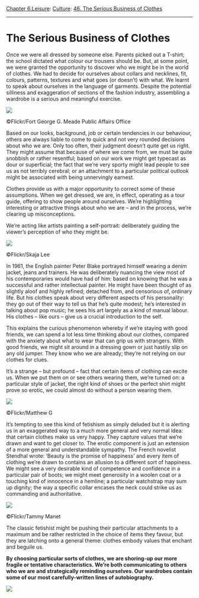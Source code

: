 [Chapter 6.Leisure](https://www.theschooloflife.com/thebookoflife/category/leisure/): [Culture](https://www.theschooloflife.com/thebookoflife/category/leisure/culture/): [46. The Serious Business of Clothes](https://www.theschooloflife.com/thebookoflife/the-serious-business-of-clothes/)

* * *

# The Serious Business of Clothes

Once we were all dressed by someone else. Parents picked out a T-shirt; the school dictated what colour our trousers should be. But, at some point, we were granted the opportunity to discover who we might be in the world of clothes. We had to decide for ourselves about collars and necklines, fit, colours, patterns, textures and what goes (or doesn’t) with what. We learnt to speak about ourselves in the language of garments. Despite the potential silliness and exaggeration of sections of the fashion industry, assembling a wardrobe is a serious and meaningful exercise.

 ![](https://www.theschooloflife.com/thebookoflife/wp-content/uploads/2015/01/6991037504_d4e630e807_z.jpg)

©Flickr/Fort George G. Meade Public Affairs Office

Based on our looks, background, job or certain tendencies in our behaviour, others are always liable to come to quick and not very rounded decisions about who we are. Only too often, their judgment doesn’t quite get us right. They might assume that because of where we come from, we must be quite snobbish or rather resentful; based on our work we might get typecast as dour or superficial; the fact that we’re very sporty might lead people to see us as not terribly cerebral; or an attachment to a particular political outlook might be associated with being unnervingly earnest.

Clothes provide us with a major opportunity to correct some of these assumptions. When we get dressed, we are, in effect, operating as a tour guide, offering to show people around ourselves. We’re highlighting interesting or attractive things about who we are – and in the process, we’re clearing up misconceptions.

We’re acting like artists painting a self-portrait: deliberately guiding the viewer’s perception of who they might be.

 ![](https://www.theschooloflife.com/thebookoflife/wp-content/uploads/2015/01/41543142684_29c4f75d1f_z.jpg)

©Flickr/Skaja Lee

In 1961, the English painter Peter Blake portrayed himself wearing a denim jacket, jeans and trainers. He was deliberately nuancing the view most of his contemporaries would have had of him: based on knowing that he was a successful and rather intellectual painter. He might have been thought of as slightly aloof and highly refined; detached from, and censorious of, ordinary life. But his clothes speak about very different aspects of his personality: they go out of their way to tell us that he’s quite modest; he’s interested in talking about pop music; he sees his art largely as a kind of manual labour. His clothes – like ours – give us a crucial introduction to the self.

This explains the curious phenomenon whereby if we’re staying with good friends, we can spend a lot less time thinking about our clothes, compared with the anxiety about what to wear that can grip us with strangers. With good friends, we might sit around in a dressing gown or just hastily slip on any old jumper. They know who we are already; they’re not relying on our clothes for clues. &nbsp;

It’s a strange – but profound – fact that certain items of clothing can excite us. When we put them on or see others wearing them, we’re turned on: a particular style of jacket, the right kind of shoes or the perfect shirt might prove so erotic, we could almost do without a person wearing them.

 ![](https://www.theschooloflife.com/thebookoflife/wp-content/uploads/2015/01/16351752531_856f5c9468_z.jpg)

©Flickr/Matthew G

It’s tempting to see this kind of fetishism as simply deluded but it is alerting us in an exaggerated way to a much more general and very normal idea: that certain clothes make us very happy. They capture values that we’re drawn and want to get closer to. The erotic component is just an extension of a more general and understandable sympathy. The French novelist Stendhal wrote: ‘Beauty is the promise of happiness’ and every item of clothing we’re drawn to&nbsp;contains an allusion to a different sort of happiness. We might see a very desirable kind of competence and confidence in a particular pair of boots; we might meet generosity in a woolen coat or a touching kind of innocence in a hemline; a particular watchstrap may sum up dignity; the way a specific collar encases the neck could strike us as commanding and authoritative.

 ![](https://www.theschooloflife.com/thebookoflife/wp-content/uploads/2015/01/6562378919_8eb98e2f92_z.jpg)

©Flickr/Tammy Manet

The classic fetishist might be pushing their particular attachments to a maximum and be rather restricted in the choice of items they favour, but they are latching onto a general theme: clothes embody values that enchant and beguile us.

**By choosing particular sorts of clothes, we are shoring-up our more fragile or tentative characteristics. We’re both communicating to others who we are and strategically reminding ourselves. Our wardrobes contain some of our most carefully-written lines of autobiography.**

[![](https://img.youtube.com/vi/8da1nXckEy4/0.jpg)](https://www.youtube.com/embed/8da1nXckEy4 '')
